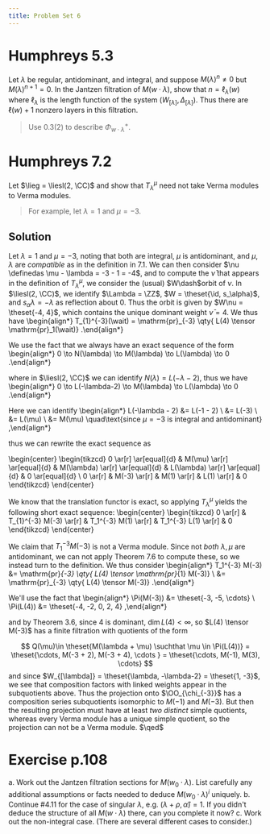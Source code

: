 ```yaml
---
title: Problem Set 6
---
```


# Humphreys 5.3

Let $\lambda$ be regular, antidominant, and integral, and suppose $M(\lambda)^n \neq 0$ but $M(\lambda)^{n+1} = 0$.
In the Jantzen filtration of $M(w\cdot \lambda)$, show that $n = \ell_\lambda(w)$ where $\ell_\lambda$ is the length function of the system $(W_{[\lambda]}, \Delta_{[\lambda]})$.
Thus there are $\ell(w) + 1$ nonzero layers in this filtration.

> Use 0.3(2) to describe $\Phi^+_{w\cdot \lambda}$.

# Humphreys 7.2

Let $\lieg = \liesl(2, \CC)$ and show that $T_{\lambda}^\mu$ need not take Verma modules to Verma modules.

> For example, let $\lambda = 1$ and $\mu = -3$.

## Solution

Let $\lambda = 1$ and $\mu = -3$, noting that both are integral, $\mu$ is antidominant, and $\mu, \lambda$ are *compatible* as in the definition in 7.1.
We can then consider $\nu \definedas \mu - \lambda = -3 - 1 = -4$, and to compute the $\bar \nu$ that appears in the definition of $T_\lambda^\mu$, we consider the (usual) $W\dash$orbit of $\nu$.
In $\liesl(2, \CC)$, we identify $\Lambda = \ZZ$, $W = \theset{\id, s_\alpha}$, and $s_\alpha \lambda = -\lambda$ as reflection about $0$.
Thus the orbit is given by $W\nu = \theset{-4, 4}$, which contains the unique dominant weight $\bar \nu = 4$.
We thus have
\begin{align*}
T_{1}^{-3}(\wait) = \mathrm{pr}_{-3} \qty{ L(4) \tensor \mathrm{pr}_1(\wait)}
.\end{align*}

We use the fact that we always have an exact sequence of the form
\begin{align*}
0 \to N(\lambda) \to M(\lambda) \to L(\lambda) \to 0
.\end{align*}

where in $\liesl(2, \CC)$ we can identify $N(\lambda) = L(-\lambda - 2)$, thus we have
\begin{align*}
0 \to L(-\lambda-2) \to M(\lambda) \to L(\lambda) \to 0
.\end{align*}

Here we can identify 
\begin{align*}
L(-\lambda - 2) 
&= L(-1 - 2) \\
&= L(-3) \\
&= L(\mu) \\
&= M(\mu) \quad\text{since $\mu = -3$ is integral and antidominant}
,\end{align*}

thus we can rewrite the exact sequence as

\begin{center}
\begin{tikzcd}
0 \ar[r] \ar[equal]{d} & M(\mu) \ar[r] \ar[equal]{d} & M(\lambda) \ar[r] \ar[equal]{d} & L(\lambda) \ar[r] \ar[equal]{d} & 0 \ar[equal]{d} \\
0 \ar[r] & M(-3) \ar[r] & M(1) \ar[r] & L(1) \ar[r] & 0
\end{tikzcd}
\end{center}

We know that the translation functor is exact, so applying $T_\lambda^\mu$ yields the following short exact sequence:
\begin{center}
\begin{tikzcd}
0 \ar[r] & T_{1}^{-3} M(-3) \ar[r] & T_1^{-3} M(1) \ar[r] & T_1^{-3} L(1) \ar[r] & 0
\end{tikzcd}
\end{center}

We claim that $T_1^{-3} M(-3)$ is not a Verma module.
Since not *both* $\lambda, \mu$ are antidominant, we can not apply Theorem 7.6 to compute these, so we instead turn to the definition.
We thus consider
\begin{align*}
T_1^{-3} M(-3)
&= \mathrm{pr}_{-3} \qty{ L(4) \tensor \mathrm{pr}_{1} M(-3)} \\
&= \mathrm{pr}_{-3} \qty{ L(4) \tensor M(-3)}
.\end{align*}

We'll use the fact that
\begin{align*}
\Pi(M(-3)) &= \theset{-3, -5, \cdots} \\
\Pi(L(4)) &= \theset{-4, -2, 0, 2, 4}
,\end{align*}

and by Theorem 3.6, since $4$ is dominant, $\dim L(4) < \infty$, so $L(4) \tensor M(-3)$ has a finite filtration with quotients of the form

$$
Q(\mu)\in \theset{M(\lambda + \mu) \suchthat \mu \in \Pi(L(4))} = \theset{\cdots, M(-3 + 2), M(-3 + 4), \cdots } = \theset{\cdots, M(-1), M(3), \cdots}
$$
and since $W_{[\lambda]} = \theset{\lambda, -\lambda-2} = \theset{1, -3}$, we see that composition factors with linked weights appear in the subquotients above. 
Thus the projection onto $\OO_{\chi_{-3}}$ has a composition series subquotients isomorphic to $M(-1)$ and $M(-3)$.
But then the resulting projection must have at least *two distinct* simple quotients, whereas every Verma module has a unique simple quotient, so the projection can not be a Verma module.
$\qed$

# Exercise p.108

a. Work out the Jantzen filtration sections for $M(w_0 \cdot \lambda)$.
  List carefully any additional assumptions or facts needed to deduce $M(w_0\cdot \lambda)^i$ uniquely.
b. Continue \#4.11 for the case of singular $\lambda$, e.g.  $(\lambda + \rho, \hat \alpha) = 1$.
  If you didn't deduce the structure of all $M(w\cdot \lambda)$ there, can you complete it now?
c. Work out the non-integral case. (There are several different cases to consider.)

